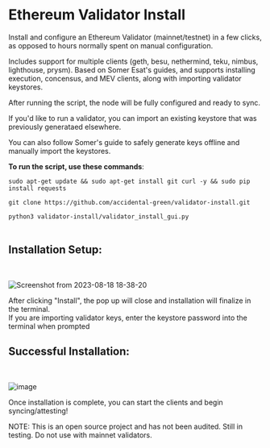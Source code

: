 # Ethereum Validator Install
Install and configure an Ethereum Validator (mainnet/testnet) in a few clicks, as opposed to hours normally spent on manual configuration.

Includes support for multiple clients (geth, besu, nethermind, teku, nimbus, lighthouse, prysm). Based on Somer Esat's guides, and supports installing execution, concensus, and MEV clients, along with importing validator keystores.

After running the script, the node will be fully configured and ready to sync.

If you'd like to run a validator, you can import an existing keystore that was previously generataed elsewhere.

You can also follow Somer's guide to safely generate keys offline and manually import the keystores.

**To run the script, use these commands**:

`sudo apt-get update && sudo apt-get install git curl -y && sudo pip install requests`

`git clone https://github.com/accidental-green/validator-install.git`

`python3 validator-install/validator_install_gui.py`
<br>
<br>
## **Installation Setup:**
<br>

![Screenshot from 2023-08-18 18-38-20](https://github.com/accidental-green/validator-install/assets/72235883/b668d37d-6048-4f3a-be64-95591e4ade41)




After clicking "Install", the pop up will close and installation will finalize in the terminal.
<br>
If you are importing validator keys, enter the keystore password into the terminal when prompted

## **Successful Installation:**
<br>

![image](https://github.com/accidental-green/validator-install/assets/72235883/3dd1fb52-e457-4cb8-ae81-0bca578da125)


Once installation is complete, you can start the clients and begin syncing/attesting!

NOTE: This is an open source project and has not been audited. Still in testing. Do not use with mainnet validators.
